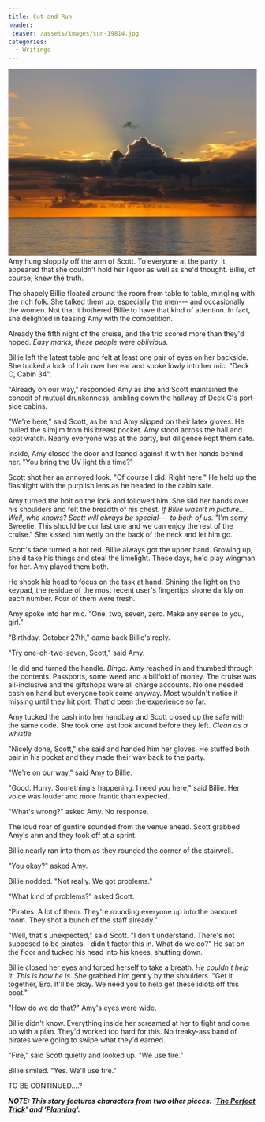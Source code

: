 ```yaml
---
title: Cut and Run
header:
 teaser: /assets/images/sun-19814.jpg
categories:
  - Writings
---
```

<img src="/assets/images/sun-19814.jpg">Amy hung sloppily off the arm of Scott. To everyone at the party, it appeared that she couldn't hold her liquor as well as she'd thought. Billie, of course, knew the truth.

The shapely Billie floated around the room from table to table, mingling with the rich folk. She talked them up, especially the men--- and occasionally the women. Not that it bothered Billie to have that kind of attention. In fact, she delighted in teasing Amy with the competition.

Already the fifth night of the cruise, and the trio scored more than they'd hoped. *Easy marks, these people were oblivious.*

Billie left the latest table and felt at least one pair of eyes on her backside. She tucked a lock of hair over her ear and spoke lowly into her mic. "Deck C, Cabin 34".

"Already on our way," responded Amy as she and Scott maintained the conceit of mutual drunkenness, ambling down the hallway of Deck C's port-side cabins.

"We're here," said Scott, as he and Amy slipped on their latex gloves. He pulled the slimjim from his breast pocket. Amy stood across the hall and kept watch. Nearly everyone was at the party, but diligence kept them safe.

Inside, Amy closed the door and leaned against it with her hands behind her. "You bring the UV light this time?"

Scott shot her an annoyed look. "Of course I did. Right here." He held up the flashlight with the purplish lens as he headed to the cabin safe.

Amy turned the bolt on the lock and followed him. She slid her hands over his shoulders and felt the breadth of his chest. *If Billie wasn't in picture... Well, who knows? Scott will always be special--- to both of us.* "I'm sorry, Sweetie. This should be our last one and we can enjoy the rest of the cruise." She kissed him wetly on the back of the neck and let him go.

Scott's face turned a hot red. Billie always got the upper hand. Growing up, she'd take his things and steal the limelight. These days, he'd play wingman for her. Amy played them both.

He shook his head to focus on the task at hand. Shining the light on the keypad, the residue of the most recent user's fingertips shone darkly on each number. Four of them were fresh.

Amy spoke into her mic. "One, two, seven, zero. Make any sense to you, girl."

"Birthday. October 27th," came back Billie's reply.

"Try one-oh-two-seven, Scott," said Amy.

He did and turned the handle. *Bingo.* Amy reached in and thumbed through the contents. Passports, some weed and a billfold of money. The cruise was all-inclusive and the giftshops were all charge accounts. No one needed cash on hand but everyone took some anyway. Most wouldn't notice it missing until they hit port. That'd been the experience so far.

Amy tucked the cash into her handbag and Scott closed up the safe with the same code. She took one last look around before they left. *Clean as a whistle.*

"Nicely done, Scott," she said and handed him her gloves. He stuffed both pair in his pocket and they made their way back to the party.

"We're on our way," said Amy to Billie.

"Good. Hurry. Something's happening. I need you here," said Billie. Her voice was louder and more frantic than expected.

"What's wrong?" asked Amy. No response.

The loud roar of gunfire sounded from the venue ahead. Scott grabbed Amy's arm and they took off at a sprint.

Billie nearly ran into them as they rounded the corner of the stairwell.

"You okay?" asked Amy.

Billie nodded. "Not really. We got problems."

"What kind of problems?" asked Scott.

"Pirates. A lot of them. They're rounding everyone up into the banquet room. They shot a bunch of the staff already."

"Well, that's unexpected," said Scott. "I don't understand. There's not supposed to be pirates. I didn't factor this in. What do we do?" He sat on the floor and tucked his head into his knees, shutting down.

Billie closed her eyes and forced herself to take a breath. *He couldn't help it. This is how he is.* She grabbed him gently by the shoulders. "Get it together, Bro. It'll be okay. We need you to help get these idiots off this boat."

"How do we do that?" Amy's eyes were wide.

Billie didn't know. Everything inside her screamed at her to fight and come up with a plan. They'd worked too hard for this. No freaky-ass band of pirates were going to swipe what they'd earned.

"Fire," said Scott quietly and looked up. "We use fire."

Billie smiled. "Yes. We'll use fire."

TO BE CONTINUED....?

***NOTE: This story features characters from two other pieces: '<a href="/the-perfect-trick">The Perfect Trick</a>' and '<a href="/planning">Planning</a>'.***